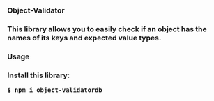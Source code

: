 <h3>Object-Validator<h3>

This library allows you to easily check if an object has the names of its keys and expected value types.

<h3>Usage<h3>
Install this library:

```bash
$ npm i object-validatordb
```

```js

```